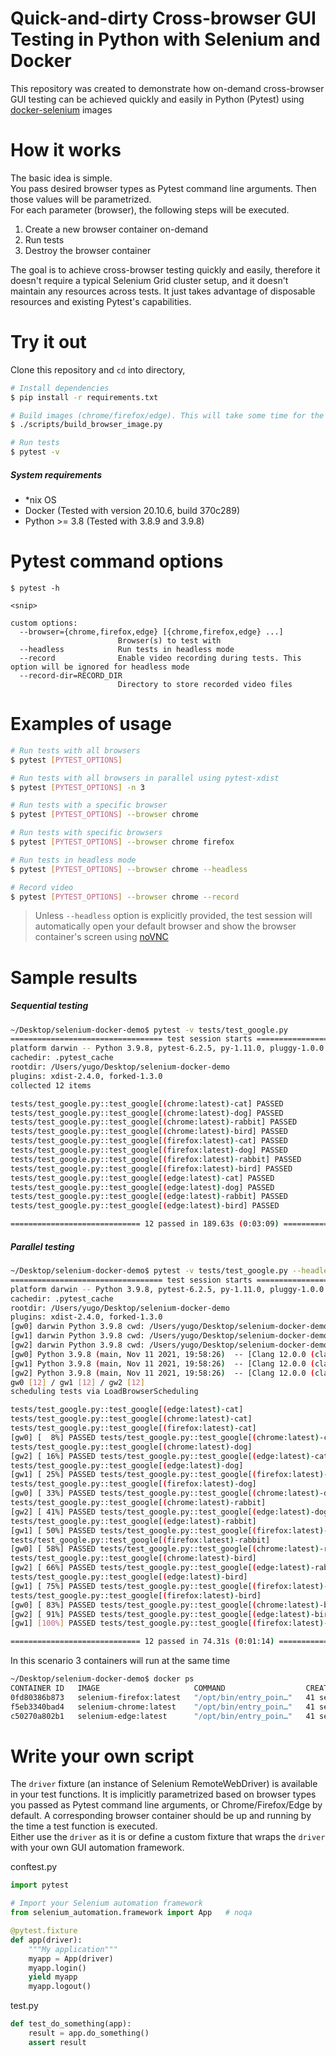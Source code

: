 Quick-and-dirty Cross-browser GUI Testing in Python with Selenium and Docker
==============================================================

This repository was created to demonstrate how on-demand cross-browser GUI testing can be achieved quickly and easily in Python (Pytest) using [docker-selenium](https://github.com/SeleniumHQ/docker-selenium)  images

# How it works
The basic idea is simple.  
You pass desired browser types as Pytest command line arguments. Then those values will be parametrized.  
For each parameter (browser), the following steps will be executed.

1. Create a new browser container on-demand
2. Run tests
3. Destroy the browser container  

The goal is to achieve cross-browser testing quickly and easily, therefore it doesn't require a typical Selenium Grid cluster setup, and it doesn't maintain any resources across tests. It just takes advantage of disposable resources and existing Pytest's capabilities.


# Try it out
Clone this repository and `cd` into directory,

```bash
# Install dependencies
$ pip install -r requirements.txt

# Build images (chrome/firefox/edge). This will take some time for the first run
$ ./scripts/build_browser_image.py

# Run tests
$ pytest -v
```

##### *System requirements*
- *nix OS
- Docker (Tested with version 20.10.6, build 370c289)
- Python >= 3.8 (Tested with 3.8.9 and 3.9.8)


# Pytest command options
```
$ pytest -h

<snip>

custom options:
  --browser={chrome,firefox,edge} [{chrome,firefox,edge} ...]
                        Browser(s) to test with
  --headless            Run tests in headless mode
  --record              Enable video recording during tests. This option will be ignored for headless mode
  --record-dir=RECORD_DIR
                        Directory to store recorded video files
```


# Examples of usage

```sh
# Run tests with all browsers
$ pytest [PYTEST_OPTIONS]

# Run tests with all browsers in parallel using pytest-xdist
$ pytest [PYTEST_OPTIONS] -n 3

# Run tests with a specific browser
$ pytest [PYTEST_OPTIONS] --browser chrome

# Run tests with specific browsers
$ pytest [PYTEST_OPTIONS] --browser chrome firefox

# Run tests in headless mode
$ pytest [PYTEST_OPTIONS] --browser chrome --headless

# Record video
$ pytest [PYTEST_OPTIONS] --browser chrome --record
```
> Unless `--headless` option is explicitly provided, the test session will automatically open your default browser and show the browser container's screen using [noVNC](https://github.com/novnc/noVNC)


# Sample results

##### *Sequential testing*
```bash
~/Desktop/selenium-docker-demo$ pytest -v tests/test_google.py
================================== test session starts ===================================
platform darwin -- Python 3.9.8, pytest-6.2.5, py-1.11.0, pluggy-1.0.0 -- /Users/yugo/.pyenv/versions/3.9.8/envs/selenium-docker-demo-3.9.8/bin/python3.9
cachedir: .pytest_cache
rootdir: /Users/yugo/Desktop/selenium-docker-demo
plugins: xdist-2.4.0, forked-1.3.0
collected 12 items                                                                       

tests/test_google.py::test_google[(chrome:latest)-cat] PASSED                      [  8%]
tests/test_google.py::test_google[(chrome:latest)-dog] PASSED                      [ 16%]
tests/test_google.py::test_google[(chrome:latest)-rabbit] PASSED                   [ 25%]
tests/test_google.py::test_google[(chrome:latest)-bird] PASSED                     [ 33%]
tests/test_google.py::test_google[(firefox:latest)-cat] PASSED                     [ 41%]
tests/test_google.py::test_google[(firefox:latest)-dog] PASSED                     [ 50%]
tests/test_google.py::test_google[(firefox:latest)-rabbit] PASSED                  [ 58%]
tests/test_google.py::test_google[(firefox:latest)-bird] PASSED                    [ 66%]
tests/test_google.py::test_google[(edge:latest)-cat] PASSED                        [ 75%]
tests/test_google.py::test_google[(edge:latest)-dog] PASSED                        [ 83%]
tests/test_google.py::test_google[(edge:latest)-rabbit] PASSED                     [ 91%]
tests/test_google.py::test_google[(edge:latest)-bird] PASSED                       [100%]

============================= 12 passed in 189.63s (0:03:09) =============================
```

##### *Parallel testing*
```bash
~/Desktop/selenium-docker-demo$ pytest -v tests/test_google.py --headless -n 3
================================== test session starts ===================================
platform darwin -- Python 3.9.8, pytest-6.2.5, py-1.11.0, pluggy-1.0.0 -- /Users/yugo/.pyenv/versions/3.9.8/envs/selenium-docker-demo-3.9.8/bin/python3.9
cachedir: .pytest_cache
rootdir: /Users/yugo/Desktop/selenium-docker-demo
plugins: xdist-2.4.0, forked-1.3.0
[gw0] darwin Python 3.9.8 cwd: /Users/yugo/Desktop/selenium-docker-demo
[gw1] darwin Python 3.9.8 cwd: /Users/yugo/Desktop/selenium-docker-demo
[gw2] darwin Python 3.9.8 cwd: /Users/yugo/Desktop/selenium-docker-demo
[gw0] Python 3.9.8 (main, Nov 11 2021, 19:58:26)  -- [Clang 12.0.0 (clang-1200.0.32.29)]
[gw1] Python 3.9.8 (main, Nov 11 2021, 19:58:26)  -- [Clang 12.0.0 (clang-1200.0.32.29)]
[gw2] Python 3.9.8 (main, Nov 11 2021, 19:58:26)  -- [Clang 12.0.0 (clang-1200.0.32.29)]
gw0 [12] / gw1 [12] / gw2 [12]
scheduling tests via LoadBrowserScheduling

tests/test_google.py::test_google[(edge:latest)-cat] 
tests/test_google.py::test_google[(chrome:latest)-cat] 
tests/test_google.py::test_google[(firefox:latest)-cat] 
[gw0] [  8%] PASSED tests/test_google.py::test_google[(chrome:latest)-cat] 
tests/test_google.py::test_google[(chrome:latest)-dog] 
[gw2] [ 16%] PASSED tests/test_google.py::test_google[(edge:latest)-cat] 
tests/test_google.py::test_google[(edge:latest)-dog] 
[gw1] [ 25%] PASSED tests/test_google.py::test_google[(firefox:latest)-cat] 
tests/test_google.py::test_google[(firefox:latest)-dog] 
[gw0] [ 33%] PASSED tests/test_google.py::test_google[(chrome:latest)-dog] 
tests/test_google.py::test_google[(chrome:latest)-rabbit] 
[gw2] [ 41%] PASSED tests/test_google.py::test_google[(edge:latest)-dog] 
tests/test_google.py::test_google[(edge:latest)-rabbit] 
[gw1] [ 50%] PASSED tests/test_google.py::test_google[(firefox:latest)-dog] 
tests/test_google.py::test_google[(firefox:latest)-rabbit] 
[gw0] [ 58%] PASSED tests/test_google.py::test_google[(chrome:latest)-rabbit] 
tests/test_google.py::test_google[(chrome:latest)-bird] 
[gw2] [ 66%] PASSED tests/test_google.py::test_google[(edge:latest)-rabbit] 
tests/test_google.py::test_google[(edge:latest)-bird] 
[gw1] [ 75%] PASSED tests/test_google.py::test_google[(firefox:latest)-rabbit] 
tests/test_google.py::test_google[(firefox:latest)-bird] 
[gw0] [ 83%] PASSED tests/test_google.py::test_google[(chrome:latest)-bird] 
[gw2] [ 91%] PASSED tests/test_google.py::test_google[(edge:latest)-bird] 
[gw1] [100%] PASSED tests/test_google.py::test_google[(firefox:latest)-bird] 

============================= 12 passed in 74.31s (0:01:14) ==============================
```

In this scenario 3 containers will run at the same time
```sh
~/Desktop/selenium-docker-demo$ docker ps
CONTAINER ID   IMAGE                     COMMAND                  CREATED          STATUS          PORTS                                                                                            NAMES
0fd80386b873   selenium-firefox:latest   "/opt/bin/entry_poin…"   41 seconds ago   Up 34 seconds   5900/tcp, 0.0.0.0:4445->4444/tcp, :::4445->4444/tcp, 0.0.0.0:7901->7900/tcp, :::7901->7900/tcp   goofy_turing
f5eb3340bad4   selenium-chrome:latest    "/opt/bin/entry_poin…"   41 seconds ago   Up 35 seconds   0.0.0.0:4444->4444/tcp, :::4444->4444/tcp, 0.0.0.0:7900->7900/tcp, :::7900->7900/tcp, 5900/tcp   romantic_thompson
c50270a802b1   selenium-edge:latest      "/opt/bin/entry_poin…"   41 seconds ago   Up 36 seconds   5900/tcp, 0.0.0.0:4446->4444/tcp, :::4446->4444/tcp, 0.0.0.0:7902->7900/tcp, :::7902->7900/tcp   vibrant_swartz
```

# Write your own script
The `driver` fixture (an instance of Selenium RemoteWebDriver) is available in your test functions. It is implicitly 
parametrized based on browser types you passed as Pytest command line arguments, or 
Chrome/Firefox/Edge by default. A corresponding browser container should be up and running by the time 
a test function is executed.  
Either use the `driver` as it is or define a custom fixture that wraps the `driver` with your own GUI automation framework.

conftest.py
```python
import pytest

# Import your Selenium automation framework
from selenium_automation.framework import App   # noqa

@pytest.fixture
def app(driver):
    """My application"""
    myapp = App(driver)
    myapp.login()
    yield myapp
    myapp.logout()
```

test.py
```python
def test_do_something(app):
    result = app.do_something()
    assert result
```
